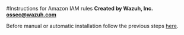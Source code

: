 #Instructions for Amazon IAM rules
**Created by Wazuh, Inc. <ossec@wazuh.com>**

Before manual or automatic installation follow the previous steps [here](http://documentation.wazuh.com/en/latest/ossec_ruleset.html#amazon).

